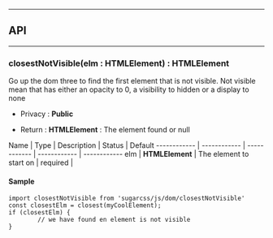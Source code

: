 


-----------------------------
## API
-----------------------------

### closestNotVisible(elm : HTMLElement) : HTMLElement
Go up the dom three to find the first element that is not visible.
Not visible mean that has either an opacity to 0, a visibility to hidden or a display to none

- Privacy : **Public**

- Return : **HTMLElement** : The element found or null

Name | Type | Description | Status | Default
------------ | ------------ | ------------ | ------------ | ------------
elm | **HTMLElement** | The element to start on | required | 


#### Sample
```language-undefined
import closestNotVisible from 'sugarcss/js/dom/closestNotVisible'
const closestElm = closest(myCoolElement);
if (closestElm) {
		// we have found en element is not visible
}

```


